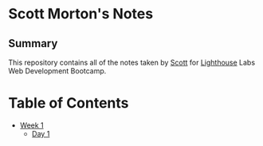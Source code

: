 # Scott Morton's Notes
## Summary
This repository contains all of the notes taken by [Scott](https://github.com/davidsmorton) for [Lighthouse](https://www.lighthouselabs.ca/en/) Labs Web Development Bootcamp.

# Table of Contents
* [Week 1](/week1)
  * [Day 1](/week1/day1)
  
